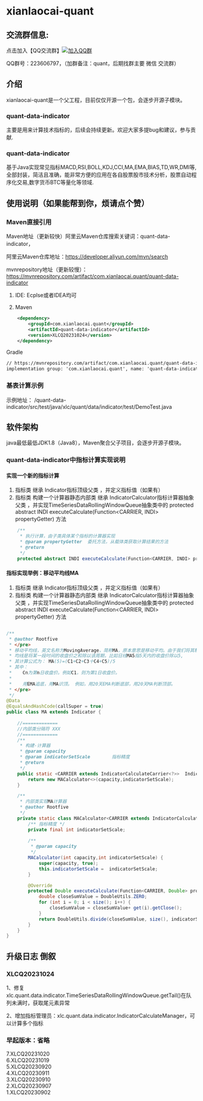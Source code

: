 # xianlaocai-quant

## 交流群信息:
点击加入【QQ交流群】[![加入QQ群](https://img.shields.io/badge/223606797-blue.svg)](https://jq.qq.com/?_wv=1027&k=3l0rfaJP)  

QQ群号：223606797，（加群备注：quant，后期找群主要 微信 交流群）


## 介绍
xianlaocai-quant是一个父工程，目前仅仅开源一个包，会逐步开源子模块。

### quant-data-indicator
主要是用来计算技术指标的，后续会持续更新。欢迎大家多提bug和建议，参与贡献.

### quant-data-indicator
基于Java实现常见指标MACD,RSI,BOLL,KDJ,CCI,MA,EMA,BIAS,TD,WR,DMI等,全部封装，简洁且准确，能非常方便的应用在各自股票股市技术分析，股票自动程序化交易,数字货币BTC等量化等领域.


## 使用说明（如果能帮到你，烦请点个赞）

### Maven直接引用

Maven地址（更新较快）阿里云Maven仓库搜索关键词：quant-data-indicator， 

阿里云Maven仓库地址：https://developer.aliyun.com/mvn/search

mvnrepository地址（更新较慢）：https://mvnrepository.com/artifact/com.xianlaocai.quant/quant-data-indicator

1.  IDE: Ecplse或者IDEA均可

2. Maven

```xml
	<dependency>
		<groupId>com.xianlaocai.quant</groupId>
		<artifactId>quant-data-indicator</artifactId>
		<version>XLCQ20231024</version>
	</dependency>
```


Gradle

```xml
// https://mvnrepository.com/artifact/com.xianlaocai.quant/quant-data-indicator
implementation group: 'com.xianlaocai.quant', name: 'quant-data-indicator', version: 'XLCQ20231024'

```
### 基表计算示例 
示例地址：        /quant-data-indicator/src/test/java/xlc/quant/data/indicator/test/DemoTest.java

## 软件架构
java最低最低JDK1.8（Java8），Maven聚合父子项目，会逐步开源子模块。


### quant-data-indicator中指标计算实现说明

#### 实现一个新的指标计算

1.  指标类 继承 Indicator指标顶级父类 ，并定义指标值（如果有）
2.  指标类 构建一个计算器静态内部类 继承 IndicatorCalculator指标计算器抽象父类 ，并实现TimeSeriesDataRollingWindowQueue抽象类中的 protected abstract INDI executeCalculate(Function<CARRIER, INDI> propertyGetter) 方法

```java
	/**
	 * 执行计算，由子类具体某个指标的计算器实现
	 * @param propertyGetter  委托方法，从载体类获取计算结果的方法
	 * @return
	 */
	protected abstract INDI executeCalculate(Function<CARRIER, INDI> propertyGetter);
```

#### 指标实现举例：移动平均线MA

1.  指标类 继承 Indicator指标顶级父类 ，并定义指标值（如果有）
2.  指标类 构建一个计算器静态内部类 继承 IndicatorCalculator指标计算器抽象父类 ，并实现TimeSeriesDataRollingWindowQueue抽象类中的 protected abstract INDI executeCalculate(Function<CARRIER, INDI> propertyGetter) 方法

```java

/**
 * @author Rootfive
 * </pre>
 * 移动平均线，英文名称为MovingAverage，简称MA，原本意思是移动平均。由于我们将其制作成线形，所以一般称为移动平均线，简称均线。
 * 均线是将某一段吋间的收盘价之和除以该周期，比如日线MA5指5天内的收盘价除以5,
 * 其计算公式为： MA(5)=(C1+C2+C3十C4+C5)/5
 * 其中：
 *    Cn为第n日收盘价。例如C1，则为第1日收盘价。
 *
 *    用EMA追底，用MA识顶。 例如，用20天EMA判断底部，用20天MA判断顶部。
 * </pre>
 */
@Data
@EqualsAndHashCode(callSuper = true)
public class MA extends Indicator {
	
	//=============
	//内部类分隔符 XXX
	//=============
	/**
	 * 构建-计算器
	 * @param capacity
	 * @param indicatorSetScale        指标精度
	 * @return
	 */
	public static <CARRIER extends IndicatorCalculateCarrier<?>>  IndicatorCalculator<CARRIER, Double> buildCalculator(int capacity,int indicatorSetScale) {
		return new MACalculator<>(capacity,indicatorSetScale);
	}

	/**
	 * 内部类实现MA计算器
	 * @author Rootfive
	 */
	private static class MACalculator<CARRIER extends IndicatorCalculateCarrier<?>>  extends IndicatorCalculator<CARRIER, Double> {
		/** 指标精度 */
		private final int indicatorSetScale;
		
		/**
		 * @param capacity
		 */
		MACalculator(int capacity,int indicatorSetScale) {
			super(capacity, true);
			this.indicatorSetScale =  indicatorSetScale;
		}

		@Override
		protected Double executeCalculate(Function<CARRIER, Double> propertyGetter) {
			double closeSumValue = DoubleUtils.ZERO;
			for (int i = 0; i < size(); i++) {
				closeSumValue = closeSumValue+ get(i).getClose();
			}
			return DoubleUtils.divide(closeSumValue, size(), indicatorSetScale);
		}
	}
}


```






## 升级日志 倒叙


### XLCQ20231024
1、修复xlc.quant.data.indicator.TimeSeriesDataRollingWindowQueue.getTail()在队列未满时，获取尾元素异常

2、增加指标管理员：xlc.quant.data.indicator.IndicatorCalculateManager<CARRIER>，可以计算多个指标


### 早起版本：省略
7.XLCQ20231020  
6.XLCQ20231019  
5.XLCQ20230920  
4.XLCQ20230911  
3.XLCQ20230910  
2.XLCQ20230907  
1.XLCQ20230902  